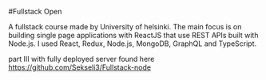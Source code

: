 #Fullstack Open

A fullstack course made by University of helsinki. The main focus is on building single page applications with ReactJS that use REST APIs built with Node.js. I used React, Redux, Node.js, MongoDB, GraphQL and TypeScript.

part III with fully deployed server found here https://github.com/Sekseli3/Fullstack-node
